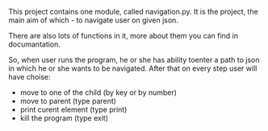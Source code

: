 This project contains one module, called navigation.py. It is the project, the main aim of which -  to navigate user on given json. 

There are also lots of functions in it, more about them you can find in documantation.

So, when user runs the program, he or she has ability toenter a path to json in which he or she wants to be navigated. After that on every step user will have choise:
- move to one of the child (by key or by number)
- move to parent (type parent)
- print curent element (type print)
- kill the program (type exit)
